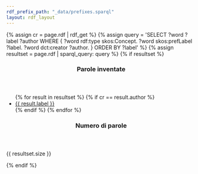 ```yaml
---
rdf_prefix_path: "_data/prefixes.sparql"
layout: rdf_layout
---
```


{% assign cr = page.rdf | rdf_get %}
{% assign query =  'SELECT ?word ?label ?author
	WHERE {
		?word rdf:type skos:Concept.
		?word skos:prefLabel ?label.
		?word dct:creator ?author.
	}
	ORDER BY ?label'
%}
{% assign resultset = page.rdf | sparql_query: query %}
{% if resultset %}
<section>
	<header>
		<h3> Parole inventate </h3>
	</header>
	<div class="content">
		<ul>
			{% for result in resultset %}
				{% if cr == result.author %}
					<li>
						<a href='{{ result.word.page_url }}'>{{ result.label }}</a>
					</li>
				{% endif %}
			{% endfor %}
		</ul>
	</div>
</section>
<section>
	<header>
		<h3> Numero di parole </h3>
	</header>
	<div class="content">
		<p> {{ resultset.size }} </p>
	</div>
</section>
{% endif %}

